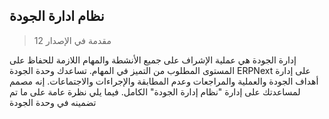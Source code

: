## نظام ادارة الجودة

> مقدمة في الإصدار 12

إدارة الجودة هي عملية الإشراف على جميع الأنشطة والمهام اللازمة للحفاظ على المستوى المطلوب من التميز في المهام. تساعدك وحدة الجودة ERPNext على إدارة أهداف الجودة والعملية والمراجعات وعدم المطابقة والإجراءات والاجتماعات. إنه مصمم لمساعدتك على إدارة "نظام إدارة الجودة" الكامل. فيما يلي نظرة عامة على ما تم تضمينه في وحدة الجودة
